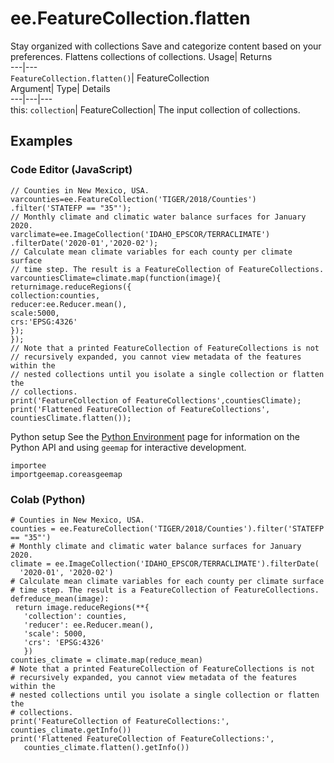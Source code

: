  
#  ee.FeatureCollection.flatten 
Stay organized with collections  Save and categorize content based on your preferences. 
Flattens collections of collections. Usage| Returns  
---|---  
`FeatureCollection.flatten()`| FeatureCollection  
Argument| Type| Details  
---|---|---  
this: `collection`| FeatureCollection| The input collection of collections.  
## Examples
### Code Editor (JavaScript)
```
// Counties in New Mexico, USA.
varcounties=ee.FeatureCollection('TIGER/2018/Counties')
.filter('STATEFP == "35"');
// Monthly climate and climatic water balance surfaces for January 2020.
varclimate=ee.ImageCollection('IDAHO_EPSCOR/TERRACLIMATE')
.filterDate('2020-01','2020-02');
// Calculate mean climate variables for each county per climate surface
// time step. The result is a FeatureCollection of FeatureCollections.
varcountiesClimate=climate.map(function(image){
returnimage.reduceRegions({
collection:counties,
reducer:ee.Reducer.mean(),
scale:5000,
crs:'EPSG:4326'
});
});
// Note that a printed FeatureCollection of FeatureCollections is not
// recursively expanded, you cannot view metadata of the features within the
// nested collections until you isolate a single collection or flatten the
// collections.
print('FeatureCollection of FeatureCollections',countiesClimate);
print('Flattened FeatureCollection of FeatureCollections',
countiesClimate.flatten());
```

Python setup
See the [ Python Environment](https://developers.google.com/earth-engine/guides/python_install) page for information on the Python API and using `geemap` for interactive development.
```
importee
importgeemap.coreasgeemap
```

### Colab (Python)
```
# Counties in New Mexico, USA.
counties = ee.FeatureCollection('TIGER/2018/Counties').filter('STATEFP == "35"')
# Monthly climate and climatic water balance surfaces for January 2020.
climate = ee.ImageCollection('IDAHO_EPSCOR/TERRACLIMATE').filterDate(
  '2020-01', '2020-02')
# Calculate mean climate variables for each county per climate surface
# time step. The result is a FeatureCollection of FeatureCollections.
defreduce_mean(image):
 return image.reduceRegions(**{
   'collection': counties,
   'reducer': ee.Reducer.mean(),
   'scale': 5000,
   'crs': 'EPSG:4326'
   })
counties_climate = climate.map(reduce_mean)
# Note that a printed FeatureCollection of FeatureCollections is not
# recursively expanded, you cannot view metadata of the features within the
# nested collections until you isolate a single collection or flatten the
# collections.
print('FeatureCollection of FeatureCollections:', counties_climate.getInfo())
print('Flattened FeatureCollection of FeatureCollections:',
   counties_climate.flatten().getInfo())
```

